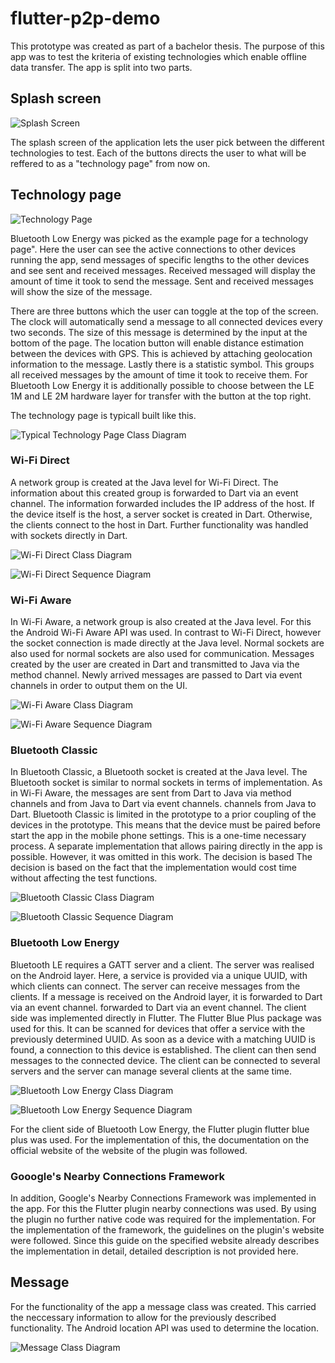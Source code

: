 # flutter-p2p-demo

This prototype was created as part of a bachelor thesis. The purpose of this app was to test the kriteria of existing technologies which enable offline data transfer. The app is split into two parts.

## Splash screen

![Splash Screen](./documentation/static/Main.png)

The splash screen of the application lets the user pick between the different technologies to test. Each of the buttons directs the user to what will be reffered to as a "technology page" from now on.

## Technology page

![Technology Page](./documentation/static/BluetoothLePage.png)

Bluetooth Low Energy was picked as the example page for a technology page". Here the user can see the active connections to other devices running the app, send messages of specific lengths to the other devices and see sent and received messages. Received messaged will display the amount of time it took to send the message. Sent and received messages will show the size of the message.

There are three buttons which the user can toggle at the top of the screen. The clock will automatically send a message to all connected devices every two seconds. The size of this message is determined by the input at the bottom of the page. The location button will enable distance estimation between the devices with GPS. This is achieved by attaching geolocation information to the message. Lastly there is a statistic symbol. This groups all received messages by the amount of time it took to receive them. For Bluetooth Low Energy it is additionally possible to choose between the LE 1M and LE 2M hardware layer for transfer with the button at the top right.

The technology page is typicall built like this.

![Typical Technology Page Class Diagram](./documentation/static/diagrams/class/flutter.drawio.svg)

### Wi-Fi Direct

A network group is created at the Java level for Wi-Fi Direct. The information about this created group is forwarded to Dart via an event channel. The information forwarded includes the IP address of the host. If the device itself is the host, a server socket is created in Dart. Otherwise, the clients connect to the host in Dart. Further functionality was handled with sockets directly in Dart.

![Wi-Fi Direct Class Diagram](./documentation/static/diagrams/class/WiFiDirectClassDiagram.drawio.svg)

![Wi-Fi Direct Sequence Diagram](./documentation/static/diagrams/sequence/WiFiDirectSequence.png)

### Wi-Fi Aware

In Wi-Fi Aware, a network group is also created at the Java level. For this the Android Wi-Fi Aware API was used. In contrast to Wi-Fi Direct, however the socket connection is made directly at the Java level. Normal sockets are also used for normal sockets are also used for communication. Messages created by the user are created in Dart and transmitted to Java via the method channel. Newly arrived messages are passed to Dart via event channels in order to output them on the UI.

![Wi-Fi Aware Class Diagram](./documentation/static/diagrams/class/WiFiAwareClassDiagram.drawio.svg)

![Wi-Fi Aware Sequence Diagram](./documentation/static/diagrams/sequence/WiFiAwareSequence.png)

### Bluetooth Classic

In Bluetooth Classic, a Bluetooth socket is created at the Java level. The Bluetooth socket is similar to normal sockets in terms of implementation. As in Wi-Fi Aware, the messages are sent from Dart to Java via method channels and from Java to Dart via event channels. channels from Java to Dart. Bluetooth Classic is limited in the prototype to a prior coupling of the devices in the prototype. This means that the device must be paired before start the app in the mobile phone settings. This is a one-time necessary process. A separate implementation that allows pairing directly in the app is possible. However, it was omitted in this work. The decision is based The decision is based on the fact that the implementation would cost time without affecting the test functions.

![Bluetooth Classic Class Diagram](./documentation/static/diagrams/class/BluetoothClassicClassDiagram.drawio.svg)

![Bluetooth Classic Sequence Diagram](./documentation/static/diagrams/sequence/BluetoothClassicSequence.png)

### Bluetooth Low Energy

Bluetooth LE requires a GATT server and a client. The server was realised on the Android layer. Here, a service is provided via a unique UUID, with which clients can connect. The server can receive messages from the clients. If a message is received on the Android layer, it is forwarded to Dart via an event channel. forwarded to Dart via an event channel. The client side was implemented directly in Flutter. The Flutter Blue Plus package was used for this. It can be scanned for devices that offer a service with the previously determined UUID. As soon as a device with a matching UUID is found, a connection to this device is established. The client can then send messages to the connected device. The client can be connected to several servers and the server can manage several clients at the same time.

![Bluetooth Low Energy Class Diagram](./documentation/static/diagrams/class/BleGattServerClassDiagram.drawio.svg)

![Bluetooth Low Energy Sequence Diagram](./documentation/static/diagrams/sequence/BLESequence.png)

For the client side of Bluetooth Low Energy, the Flutter plugin flutter blue plus was used. For the implementation of this, the documentation on the official website of the website of the plugin was followed.

### Gooogle's Nearby Connections Framework

In addition, Google's Nearby Connections Framework was implemented in the app. For this the Flutter plugin nearby connections was used. By using the plugin no further native code was required for the implementation. For the implementation of the framework, the guidelines on the plugin's website were followed. Since this guide on the specified website already describes the implementation in detail, detailed description is not provided here.

## Message

For the functionality of the app a message class was created. This carried the neccessary information to allow for the previously described functionality. The Android location API was used to determine the location.

![Message Class Diagram](./documentation/static/diagrams/class/nachricht.drawio.svg)